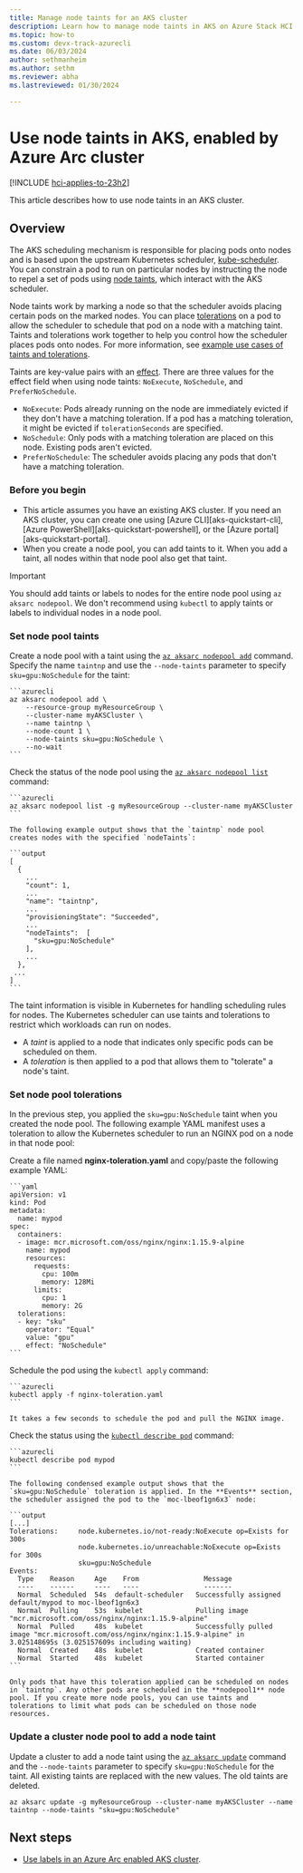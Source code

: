 ```yaml
---
title: Manage node taints for an AKS cluster
description: Learn how to manage node taints in AKS on Azure Stack HCI 23H2
ms.topic: how-to
ms.custom: devx-track-azurecli
ms.date: 06/03/2024
author: sethmanheim
ms.author: sethm 
ms.reviewer: abha
ms.lastreviewed: 01/30/2024

---
```


# Use node taints in AKS, enabled by Azure Arc cluster

[!INCLUDE [hci-applies-to-23h2](includes/hci-applies-to-23h2.md)]

This article describes how to use node taints in an AKS cluster.

## Overview

The AKS scheduling mechanism is responsible for placing pods onto nodes and is based upon the upstream Kubernetes scheduler, [kube-scheduler](https://kubernetes.io/docs/concepts/scheduling-eviction/kube-scheduler/). You can constrain a pod to run on particular nodes by instructing the node to repel a set of pods using [node taints](https://kubernetes.io/docs/concepts/scheduling-eviction/taint-and-toleration/), which interact with the AKS scheduler.

Node taints work by marking a node so that the scheduler avoids placing certain pods on the marked nodes. You can place [tolerations](https://kubernetes.io/docs/concepts/scheduling-eviction/taint-and-toleration/) on a pod to allow the scheduler to schedule that pod on a node with a matching taint. Taints and tolerations work together to help you control how the scheduler places pods onto nodes. For more information, see [example use cases of taints and tolerations](https://kubernetes.io/docs/concepts/scheduling-eviction/taint-and-toleration/#example-use-cases:~:text=not%20be%20evicted.-,Example%20Use%20Cases,-Taints%20and%20tolerations).

Taints are key-value pairs with an [effect](https://kubernetes.io/docs/concepts/scheduling-eviction/taint-and-toleration/). There are three values for the effect field when using node taints: `NoExecute`, `NoSchedule`, and `PreferNoSchedule`.

* `NoExecute`: Pods already running on the node are immediately evicted if they don't have a matching toleration. If a pod has a matching toleration, it might be evicted if `tolerationSeconds` are specified.
* `NoSchedule`: Only pods with a matching toleration are placed on this node. Existing pods aren't evicted.
* `PreferNoSchedule`: The scheduler avoids placing any pods that don't have a matching toleration.

### Before you begin

- This article assumes you have an existing AKS cluster. If you need an AKS cluster, you can create one using [Azure CLI][aks-quickstart-cli], [Azure PowerShell][aks-quickstart-powershell], or the [Azure portal][aks-quickstart-portal].
- When you create a node pool, you can add taints to it. When you add a taint, all nodes within that node pool also get that taint.

> [!IMPORTANT]
> You should add taints or labels to nodes for the entire node pool using `az aksarc nodepool`. We don't recommend using `kubectl` to apply taints or labels to individual nodes in a node pool.

### Set node pool taints

Create a node pool with a taint using the [`az aksarc nodepool add`](/cli/azure/aksarc/nodepool#az-aksarc-nodepool-add) command. Specify the name `taintnp` and use the `--node-taints` parameter to specify `sku=gpu:NoSchedule` for the taint:

    ```azurecli
    az aksarc nodepool add \
        --resource-group myResourceGroup \
        --cluster-name myAKSCluster \
        --name taintnp \
        --node-count 1 \
        --node-taints sku=gpu:NoSchedule \
        --no-wait
    ```
    
Check the status of the node pool using the [`az aksarc nodepool list`](/cli/azure/aksarc/nodepool#az-aksarc-nodepool-list) command:

    ```azurecli
    az aksarc nodepool list -g myResourceGroup --cluster-name myAKSCluster
    ```

    The following example output shows that the `taintnp` node pool creates nodes with the specified `nodeTaints`:

    ```output
    [
      {
        ...
        "count": 1,
        ...
        "name": "taintnp",
        ...
        "provisioningState": "Succeeded",
        ...
        "nodeTaints":  [
          "sku=gpu:NoSchedule"
        ],
        ...
      },
     ...
    ]
    ```

The taint information is visible in Kubernetes for handling scheduling rules for nodes. The Kubernetes scheduler can use taints and tolerations to restrict which workloads can run on nodes.

- A *taint* is applied to a node that indicates only specific pods can be scheduled on them.
- A *toleration* is then applied to a pod that allows them to "tolerate" a node's taint.

### Set node pool tolerations

In the previous step, you applied the `sku=gpu:NoSchedule` taint when you created the node pool. The following example YAML manifest uses a toleration to allow the Kubernetes scheduler to run an NGINX pod on a node in that node pool:

Create a file named **nginx-toleration.yaml** and copy/paste the following example YAML:

    ```yaml
    apiVersion: v1
    kind: Pod
    metadata:
      name: mypod
    spec:
      containers:
      - image: mcr.microsoft.com/oss/nginx/nginx:1.15.9-alpine
        name: mypod
        resources:
          requests:
            cpu: 100m
            memory: 128Mi
          limits:
            cpu: 1
            memory: 2G
      tolerations:
      - key: "sku"
        operator: "Equal"
        value: "gpu"
        effect: "NoSchedule"
    ```

Schedule the pod using the `kubectl apply` command:

    ```azurecli
    kubectl apply -f nginx-toleration.yaml
    ```

    It takes a few seconds to schedule the pod and pull the NGINX image.

Check the status using the [`kubectl describe pod`](https://kubernetes.io/docs/reference/kubectl/generated/kubectl_describe/) command:

    ```azurecli
    kubectl describe pod mypod
    ```

    The following condensed example output shows that the `sku=gpu:NoSchedule` toleration is applied. In the **Events** section, the scheduler assigned the pod to the `moc-lbeof1gn6x3` node:

    ```output
    [...]
    Tolerations:     node.kubernetes.io/not-ready:NoExecute op=Exists for 300s
                     node.kubernetes.io/unreachable:NoExecute op=Exists for 300s
                     sku=gpu:NoSchedule
    Events:
      Type    Reason     Age    From                Message
      ----    ------     ----   ----                -------
      Normal  Scheduled  54s  default-scheduler   Successfully assigned default/mypod to moc-lbeof1gn6x3
      Normal  Pulling    53s  kubelet             Pulling image "mcr.microsoft.com/oss/nginx/nginx:1.15.9-alpine"
      Normal  Pulled     48s  kubelet             Successfully pulled image "mcr.microsoft.com/oss/nginx/nginx:1.15.9-alpine" in 3.025148695s (3.025157609s including waiting)
      Normal  Created    48s  kubelet             Created container
      Normal  Started    48s  kubelet             Started container
    ```

    Only pods that have this toleration applied can be scheduled on nodes in `taintnp`. Any other pods are scheduled in the **nodepool1** node pool. If you create more node pools, you can use taints and tolerations to limit what pods can be scheduled on those node resources.

### Update a cluster node pool to add a node taint

Update a cluster to add a node taint using the [`az aksarc update`](/cli/azure/aksarc/nodepool#az-aksarc-nodepool-update) command and the `--node-taints` parameter to specify `sku=gpu:NoSchedule` for the taint. All existing taints are replaced with the new values. The old taints are deleted.

```azurecli
az aksarc update -g myResourceGroup --cluster-name myAKSCluster --name taintnp --node-taints "sku=gpu:NoSchedule"   
```

## Next steps
- [Use labels in an Azure Arc enabled AKS cluster](cluster-labels.md).
